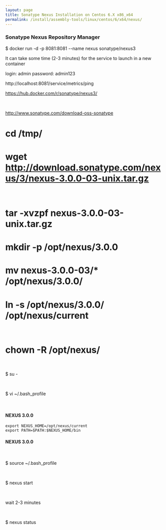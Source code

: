 ```yaml
---
layout: page
title: Sonatype Nexus Installation on Centos 6.X x86_x64
permalink: /install/assembly-tools/linux/centos/6/x64/nexus/
---
```


### Sonatype Nexus Repository Manager


$ docker run -d -p 8081:8081 --name nexus sonatype/nexus3

It can take some time (2-3 minutes) for the service to launch in a new container

login: admin
password: admin123

http://localhost:8081/service/metrics/ping


https://hub.docker.com/r/sonatype/nexus3/





<br/>



http://www.sonatype.com/download-oss-sonatype



# cd /tmp/
# wget http://download.sonatype.com/nexus/3/nexus-3.0.0-03-unix.tar.gz


<br/>

# tar -xvzpf nexus-3.0.0-03-unix.tar.gz
# mkdir -p /opt/nexus/3.0.0
# mv nexus-3.0.0-03/* /opt/nexus/3.0.0/
# ln -s /opt/nexus/3.0.0/ /opt/nexus/current


<br/>

# chown -R <username> /opt/nexus/

<br/>

$ su - <username>

<br/>

$ vi ~/.bash_profile

<br/>

#### NEXUS 3.0.0 #########################

    export NEXUS_HOME=/opt/nexus/current
    export PATH=$PATH:$NEXUS_HOME/bin

#### NEXUS 3.0.0 #########################

<br/>

$ source ~/.bash_profile

<br/>

$ nexus start

<br/>

wait 2-3 minutes

<br/>

$ nexus status

<!--

<br/>

$ curl -I http://localhost:8080/  

<br/>

http://localhost:8080/#welcome

-->
